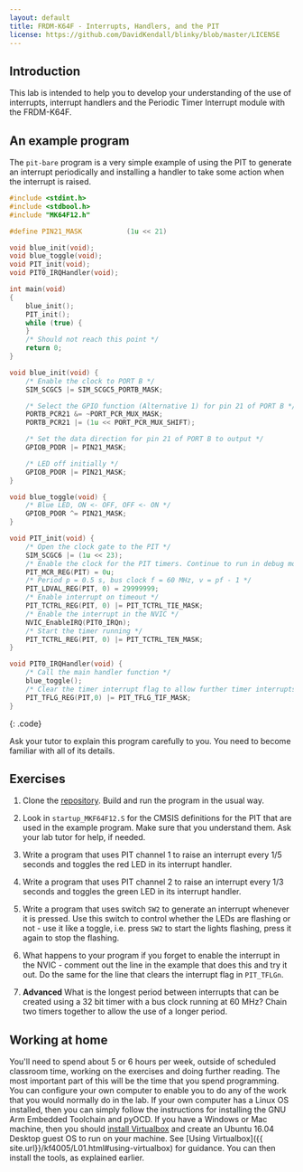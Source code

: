 ```yaml
---
layout: default
title: FRDM-K64F - Interrupts, Handlers, and the PIT
license: https://github.com/DavidKendall/blinky/blob/master/LICENSE
---
```


## Introduction

This lab is intended to help you to develop your understanding of the use
of interrupts, interrupt handlers and the Periodic Timer Interrupt module with
the FRDM-K64F.

## An example program

The `pit-bare` program is a very simple example of using the PIT to generate
an interrupt periodically and installing a handler to take some action when
the interrupt is raised.

```c
#include <stdint.h>
#include <stdbool.h>
#include "MK64F12.h"

#define PIN21_MASK           (1u << 21)

void blue_init(void);
void blue_toggle(void);
void PIT_init(void);
void PIT0_IRQHandler(void);

int main(void)
{
    blue_init();
    PIT_init();
    while (true) {
    }
    /* Should not reach this point */
    return 0;
}

void blue_init(void) {
    /* Enable the clock to PORT B */
    SIM_SCGC5 |= SIM_SCGC5_PORTB_MASK;

    /* Select the GPIO function (Alternative 1) for pin 21 of PORT B */
    PORTB_PCR21 &= ~PORT_PCR_MUX_MASK;
    PORTB_PCR21 |= (1u << PORT_PCR_MUX_SHIFT);

    /* Set the data direction for pin 21 of PORT B to output */
    GPIOB_PDDR |= PIN21_MASK;

    /* LED off initially */
    GPIOB_PDOR |= PIN21_MASK;
}

void blue_toggle(void) {
    /* Blue LED, ON <- OFF, OFF <- ON */
    GPIOB_PDOR ^= PIN21_MASK; 
}

void PIT_init(void) {
    /* Open the clock gate to the PIT */
    SIM_SCGC6 |= (1u << 23);
    /* Enable the clock for the PIT timers. Continue to run in debug mode */
    PIT_MCR_REG(PIT) = 0u;
    /* Period p = 0.5 s, bus clock f = 60 MHz, v = pf - 1 */ 
    PIT_LDVAL_REG(PIT, 0) = 29999999;
    /* Enable interrupt on timeout */
    PIT_TCTRL_REG(PIT, 0) |= PIT_TCTRL_TIE_MASK;
    /* Enable the interrupt in the NVIC */
    NVIC_EnableIRQ(PIT0_IRQn);
    /* Start the timer running */
    PIT_TCTRL_REG(PIT, 0) |= PIT_TCTRL_TEN_MASK;
}

void PIT0_IRQHandler(void) {
    /* Call the main handler function */
    blue_toggle();
    /* Clear the timer interrupt flag to allow further timer interrupts */
    PIT_TFLG_REG(PIT,0) |= PIT_TFLG_TIF_MASK;
}
```
{: .code}

Ask your tutor to explain this program carefully to you. You need to become
familiar with all of its details.


## Exercises

1. Clone the [repository](https://github.com/davidkendall/pit-bare). Build 
   and run the program in the usual way. 

1. Look in `startup_MKF64F12.S` for the CMSIS definitions for the PIT that are 
   used in the example program. Make sure that you understand them. Ask your lab
   tutor for help, if needed.

1. Write a program that uses PIT channel 1 to raise an interrupt every 
   1/5 seconds and toggles the red LED in its interrupt handler.

1. Write a program that uses PIT channel 2 to raise an interrupt every 
   1/3 seconds and toggles the green LED in its interrupt handler.

1. Write a program that uses switch `SW2` to generate an interrupt whenever 
   it is pressed. Use this switch to control whether the LEDs are flashing or
   not - use it like a toggle, i.e. press `SW2` to start the lights flashing,
   press it again to stop the flashing.

1. What happens to your program if you forget to enable the interrupt in the
   NVIC - comment out the line in the example that does this and try it out. Do
   the same for the line that clears the interrupt flag in `PIT_TFLGn`.

1. **Advanced** What is the longest period between interrupts that can be
   created using a 32 bit timer with a bus clock running at 60 MHz? Chain two
   timers together to allow the use of a longer period.

## Working at home

You'll need to spend about 5 or 6 hours per week, outside of scheduled
classroom time, working on the exercises and doing further reading. The most
important part of this will be the time that you spend programming. You can
configure your own computer to enable you to do any of the work that you would
normally do in the lab. If your own computer has a Linux OS installed, then you
can simply follow the instructions for installing the GNU Arm Embedded
Toolchain and pyOCD.  If you have a Windows or Mac machine, then you should
[install Virtualbox](https://www.virtualbox.org/manual/ch02.html) and create an
Ubuntu 16.04 Desktop guest OS to run on your machine. See [Using
Virtualbox]({{ site.url}}/kf4005/L01.html#using-virtualbox) for guidance.
You can then install the tools, as explained earlier.


